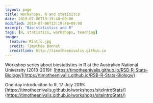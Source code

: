 ```yaml
---
layout: page
title: Workshops, R and statisitcs
date: 2019-07-06T13:19:48+09:00
modified: 2019-07-06T13:19:48+09:00
excerpt: "Bio-statistics and R"
tags: [R, statistics, workshops, teaching]
image:
  feature: Rintro.jpg
  credit: Timothée Bonnet
  creditlink: http://timotheenivalis.github.io
---
```



Workshop series about biostatistics in R at the Australian National University (2018-2019):
[https://timotheenivalis.github.io/RSB-R-Stats-Biology/](https://timotheenivalis.github.io/RSB-R-Stats-Biology/)

One day introduciton to R, 17 July 2019:
[https://timotheenivalis.github.io/workshops/siteIntroStats/](https://timotheenivalis.github.io/workshops/siteIntroStats/)



